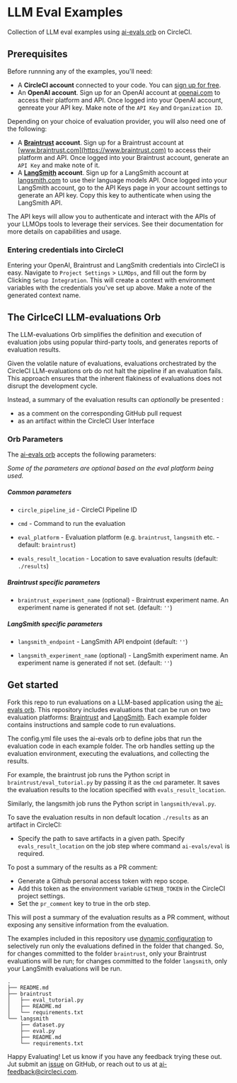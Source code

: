 # LLM Eval Examples

Collection of LLM eval examples using [ai-evals orb](https://circleci.com/developer/orbs/orb/circleci/ai-evals) on CircleCI.

## Prerequisites

Before runnning any of the examples, you'll need:

- A **CircleCI account** connected to your code. You can [sign up for free](https://circleci.com/signup/).
- An **OpenAI account**. Sign up for an OpenAI account at [openai.com](https://openai.com) to access their platform and API. Once logged into your OpenAI account, genreate your API key. Make note of the `API Key` and `Organization ID`.

Depending on your choice of evaluation provider, you will also need one of the following:
- A **[Braintrust](https://www.braintrustdata.com/) account**. Sign up for a Braintrust account at [www.braintrust.com](https://www.braintrust.com) to access their platform and API. Once logged into your Braintrust account, generate an `API Key` and make note of it.
- A **[LangSmith](https://smith.langchain.com/) account**. Sign up for a LangSmith account at [langsmith.com](https://langsmith.com) to use their language models API. Once logged into your LangSmith account, go to the API Keys page in your account settings to generate an API key. Copy this key to authenticate when using the LangSmith API.

The API keys will allow you to authenticate and interact with the APIs of your LLMOps tools to leverage their services. See their documentation for more details on capabilities and usage.

### Entering credentials into CircleCI

Entering your OpenAI, Braintrust and LangSmith credentials into CircleCI is easy. Navigate to `Project Settings` > `LLMOps`, and fill out the form by Clicking `Setup Integration`. This will create a context with environment variables with the credentials you've set up above. Make a note of the generated context name.

## The CirlceCI LLM-evaluations Orb

The LLM-evaluations Orb simplifies the definition and execution of evaluation jobs using popular third-party tools, and generates reports of evaluation results. 


Given the volatile nature of evaluations, evaluations orchestrated by the CircleCI LLM-evaluations orb do not halt the pipeline if an evaluation fails. This approach ensures that the inherent flakiness of evaluations does not disrupt the development cycle. 

Instead, a summary of the evaluation results can _optionally_ be presented :
- as a comment on the corresponding GitHub pull request
- as an artifact within the CircleCI User Interface

### Orb Parameters

The [ai-evals orb](https://github.com/circleci-public/ai-evals-orb) accepts the following parameters:

_Some of the parameters are optional based on the eval platform being used._

##### Common parameters

- `circle_pipeline_id` - CircleCI Pipeline ID

- `cmd` - Command to run the evaluation

- `eval_platform` - Evaluation platform (e.g. `braintrust`, `langsmith` etc. - default: `braintrust`)

- `evals_result_location` - Location to save evaluation results (default: `./results`)

##### Braintrust specific parameters

- `braintrust_experiment_name` (optional) - Braintrust experiment name. An experiment name is generated if not set. (default: `''`)

##### LangSmith specific parameters

- `langsmith_endpoint` - LangSmith API endpoint (default: `''`)

- `langsmith_experiment_name` (optional) - LangSmith experiment name. An experiment name is generated if not set. (default: `''`)


## Get started

Fork this repo to run evaluations on a LLM-based application using the [ai-evals orb](https://circleci.com/developer/orbs/orb/circleci/ai-evals). 
This repository includes evaluations that can be run on two evaluation platforms: [Braintrust](https://www.braintrustdata.com/) and [LangSmith](https://smith.langchain.com/). Each example folder contains instructions and sample code to run evaluations.

The config.yml file uses the ai-evals orb to define jobs that run the evaluation code in each example folder. The orb handles setting up the evaluation environment, executing the evaluations, and collecting the results.

For example, the braintrust job runs the Python script in `braintrust/eval_tutorial.py` by passing it as the `cmd` parameter. It saves the evaluation results to the location specified with `evals_result_location`.

Similarly, the langsmith job runs the Python script in `langsmith/eval.py`.

To save the evaluation results in non default location `./results` as an artifact in CircleCI:

- Specify the path to save artifacts in a given path. Specify `evals_result_location` on the job step where command `ai-evals/eval` is required.

To post a summary of the results as a PR comment:

- Generate a Github personal access token with repo scope.
- Add this token as the environment variable `GITHUB_TOKEN` in the CircleCI project settings.
- Set the `pr_comment` key to true in the orb step.

This will post a summary of the evaluation results as a PR comment, without exposing any sensitive information from the evaluation.


The examples included in this repository use [dynamic configuration](https://circleci.com/docs/dynamic-config/) to selectively run only the evaluations defined in the folder that changed. So, for changes committed to the folder `braintrust`, only your Braintrust evaluations will be run; for changes committed to the folder `langsmith`, only your LangSmith evaluations will be run. 

```shell
.
├── README.md
├── braintrust
│   ├── eval_tutorial.py
│   ├── README.md 
│   └── requirements.txt
└── langsmith
    ├── dataset.py
    ├── eval.py
    ├── README.md
    └── requirements.txt
```

Happy Evaluating! Let us know if you have any feedback trying these out. Jut submit an [issue](https://github.com/CircleCI-Public/llm-eval-examples/issues) on GitHub, or reach out to us at [ai-feedback@circleci.com](mailto:ai-feedback@circleci.com).

